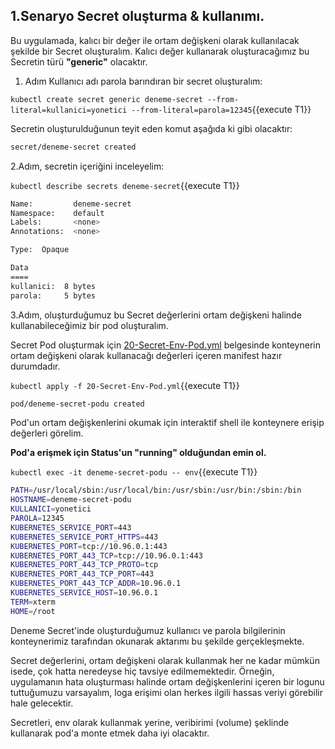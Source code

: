 
## 1.Senaryo Secret oluşturma & kullanımı.

Bu uygulamada, kalıcı bir değer ile ortam değişkeni olarak kullanılacak şekilde bir Secret oluşturalım.
Kalıcı değer kullanarak oluşturacağımız bu Secretin türü **"generic"** olacaktır.

1. Adım Kullanıcı adı parola barındıran bir secret oluşturalım:

`kubectl create secret generic deneme-secret --from-literal=kullanici=yonetici --from-literal=parola=12345`{{execute T1}}

Secretin oluşturulduğunun teyit eden komut aşağıda ki gibi olacaktır:

```bash
secret/deneme-secret created
```

2.Adım, secretin içeriğini inceleyelim:

`kubectl describe secrets deneme-secret`{{execute T1}}

```bash
Name:         deneme-secret
Namespace:    default
Labels:       <none>
Annotations:  <none>

Type:  Opaque

Data
====
kullanici:  8 bytes
parola:     5 bytes
```

3.Adım, oluşturduğumuz bu Secret değerlerini ortam değişkeni halinde kullanabileceğimiz bir pod oluşturalım.

Secret Pod oluşturmak için  [20-Secret-Env-Pod.yml](./assets/20-Secret-Env-Pod.yml) belgesinde konteynerin ortam değişkeni olarak kullanacağı değerleri içeren manifest hazır durumdadır.


`kubectl apply -f 20-Secret-Env-Pod.yml`{{execute T1}}

```bash
pod/deneme-secret-podu created
```

Pod'un ortam değişkenlerini okumak için interaktif shell ile konteynere erişip değerleri görelim.

**Pod'a erişmek için Status'un "running" olduğundan emin ol.**

`kubectl exec -it deneme-secret-podu -- env`{{execute T1}}

```bash
PATH=/usr/local/sbin:/usr/local/bin:/usr/sbin:/usr/bin:/sbin:/bin
HOSTNAME=deneme-secret-podu
KULLANICI=yonetici
PAROLA=12345
KUBERNETES_SERVICE_PORT=443
KUBERNETES_SERVICE_PORT_HTTPS=443
KUBERNETES_PORT=tcp://10.96.0.1:443
KUBERNETES_PORT_443_TCP=tcp://10.96.0.1:443
KUBERNETES_PORT_443_TCP_PROTO=tcp
KUBERNETES_PORT_443_TCP_PORT=443
KUBERNETES_PORT_443_TCP_ADDR=10.96.0.1
KUBERNETES_SERVICE_HOST=10.96.0.1
TERM=xterm
HOME=/root
```

Deneme Secret'inde oluşturduğumuz kullanıcı ve parola bilgilerinin konteynerimiz tarafından okunarak aktarımı bu şekilde gerçekleşmekte.

Secret değerlerini, ortam değişkeni olarak kullanmak her ne kadar mümkün isede, çok hatta neredeyse hiç tavsiye edilmemektedir. Örneğin, uygulamanın hata oluşturması halinde ortam değişkenlerini içeren bir logunu tuttuğumuzu varsayalım, loga erişimi olan herkes ilgili hassas veriyi görebilir hale gelecektir.

Secretleri, env olarak kullanmak yerine, veribirimi (volume) şeklinde kullanarak pod'a monte etmek daha iyi olacaktır.
